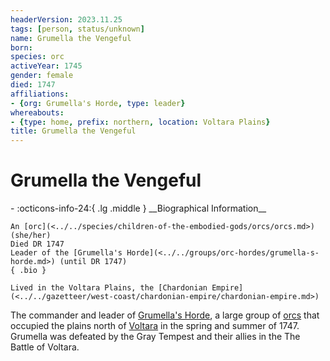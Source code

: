 ```yaml
---
headerVersion: 2023.11.25
tags: [person, status/unknown]
name: Grumella the Vengeful
born:
species: orc
activeYear: 1745
gender: female
died: 1747
affiliations:
- {org: Grumella's Horde, type: leader}
whereabouts:
- {type: home, prefix: northern, location: Voltara Plains}
title: Grumella the Vengeful
---
```

# Grumella the Vengeful
<div class="grid cards ext-narrow-margin ext-one-column" markdown>
- :octicons-info-24:{ .lg .middle } __Biographical Information__

    An [orc](<../../species/children-of-the-embodied-gods/orcs/orcs.md>) (she/her)  
    Died DR 1747  
    Leader of the [Grumella's Horde](<../../groups/orc-hordes/grumella-s-horde.md>) (until DR 1747)  
    { .bio }

    Lived in the Voltara Plains, the [Chardonian Empire](<../../gazetteer/west-coast/chardonian-empire/chardonian-empire.md>)
</div>


The commander and leader of [Grumella's Horde](<../../groups/orc-hordes/grumella-s-horde.md>), a large group of [orcs](<../../species/children-of-the-embodied-gods/orcs/orcs.md>) that occupied the plains north of [Voltara](<../../gazetteer/west-coast/chardonian-empire/northern-frontier/voltara.md>) in the spring and summer of 1747. Grumella was defeated by the Gray Tempest and their allies in the The Battle of Voltara. 